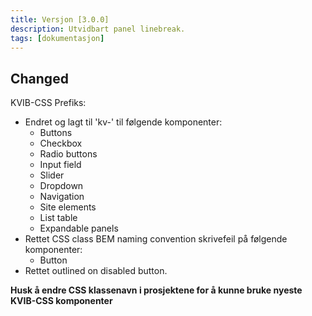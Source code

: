 ```yaml
---
title: Versjon [3.0.0]
description: Utvidbart panel linebreak.
tags: [dokumentasjon]
---
```


## Changed

KVIB-CSS Prefiks:

- Endret og lagt til 'kv-' til følgende komponenter:
  - Buttons
  - Checkbox
  - Radio buttons
  - Input field
  - Slider
  - Dropdown
  - Navigation
  - Site elements
  - List table
  - Expandable panels
- Rettet CSS class BEM naming convention skrivefeil på følgende komponenter:
  - Button
- Rettet outlined on disabled button.

**Husk å endre CSS klassenavn i prosjektene for å kunne bruke nyeste KVIB-CSS komponenter**

